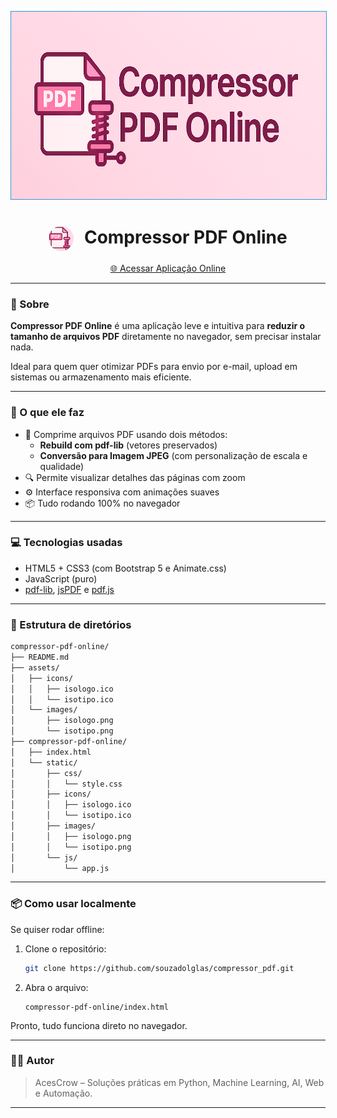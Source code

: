<p align="center">
  <img src="./assets/images/isologo.png" alt="Calculadora Melhor Férias" height="300"
       style="border-radius: 0%; border: 1px solid #3498db;">
</p>

<h1 align="center">
  <img src="./assets/images/isotipo.png" alt="Compressor PDF Online" height="40" style="vertical-align: middle; margin-right: 10px; border-radius: 75%;">
  Compressor PDF Online
</h1>

<p align="center">
  <a href="https://souzadolglas.github.io/compressor_pdf/">🌐 Acessar Aplicação Online</a>
</p>

---

### 📌 Sobre

**Compressor PDF Online** é uma aplicação leve e intuitiva para **reduzir o tamanho de arquivos PDF** diretamente no navegador, sem precisar instalar nada.

Ideal para quem quer otimizar PDFs para envio por e-mail, upload em sistemas ou armazenamento mais eficiente.

---

### 🚀 O que ele faz

- 📄 Comprime arquivos PDF usando dois métodos:
  - **Rebuild com pdf-lib** (vetores preservados)
  - **Conversão para Imagem JPEG** (com personalização de escala e qualidade)
- 🔍 Permite visualizar detalhes das páginas com zoom
- ⚙️ Interface responsiva com animações suaves
- 📦 Tudo rodando 100% no navegador

---

### 💻 Tecnologias usadas

- HTML5 + CSS3 (com Bootstrap 5 e Animate.css)
- JavaScript (puro)
- [pdf-lib](https://pdf-lib.js.org/), [jsPDF](https://github.com/parallax/jsPDF) e [pdf.js
  ](https://mozilla.github.io/pdf.js/)

---

### 📂 Estrutura de diretórios

```bash
compressor-pdf-online/
├── README.md
├── assets/
│   ├── icons/
│   │   ├── isologo.ico
│   │   └── isotipo.ico
│   └── images/
│       ├── isologo.png
│       └── isotipo.png
├── compressor-pdf-online/
│   ├── index.html
│   └── static/
│       ├── css/
│       │   └── style.css
│       ├── icons/
│       │   ├── isologo.ico
│       │   └── isotipo.ico
│       ├── images/
│       │   ├── isologo.png
│       │   └── isotipo.png
│       └── js/
│           └── app.js
```

---

### 📦 Como usar localmente

Se quiser rodar offline:

1. Clone o repositório:
   ```bash
   git clone https://github.com/souzadolglas/compressor_pdf.git
   ```
2. Abra o arquivo:
   ```
   compressor-pdf-online/index.html
   ```

Pronto, tudo funciona direto no navegador.

---

### 👨‍💻 Autor

> AcesCrow – Soluções práticas em Python, Machine Learning, AI, Web e Automação.

---
